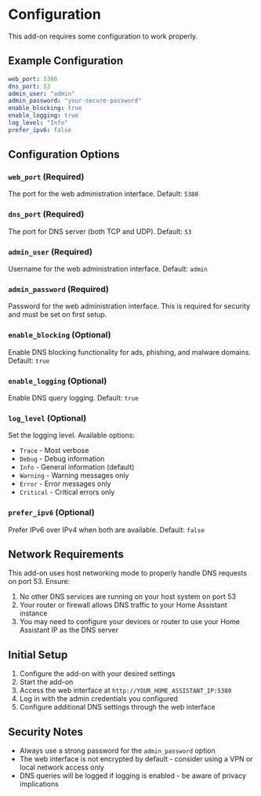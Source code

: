# Configuration

This add-on requires some configuration to work properly.

## Example Configuration

```yaml
web_port: 5380
dns_port: 53
admin_user: "admin"
admin_password: "your-secure-password"
enable_blocking: true
enable_logging: true
log_level: "Info"
prefer_ipv6: false
```

## Configuration Options

### `web_port` (Required)
The port for the web administration interface. Default: `5380`

### `dns_port` (Required)  
The port for DNS server (both TCP and UDP). Default: `53`

### `admin_user` (Required)
Username for the web administration interface. Default: `admin`

### `admin_password` (Required)
Password for the web administration interface. This is required for security and must be set on first setup.

### `enable_blocking` (Optional)
Enable DNS blocking functionality for ads, phishing, and malware domains. Default: `true`

### `enable_logging` (Optional)
Enable DNS query logging. Default: `true`

### `log_level` (Optional)
Set the logging level. Available options:
- `Trace` - Most verbose
- `Debug` - Debug information
- `Info` - General information (default)
- `Warning` - Warning messages only
- `Error` - Error messages only  
- `Critical` - Critical errors only

### `prefer_ipv6` (Optional)
Prefer IPv6 over IPv4 when both are available. Default: `false`

## Network Requirements

This add-on uses host networking mode to properly handle DNS requests on port 53. Ensure:

1. No other DNS services are running on your host system on port 53
2. Your router or firewall allows DNS traffic to your Home Assistant instance
3. You may need to configure your devices or router to use your Home Assistant IP as the DNS server

## Initial Setup

1. Configure the add-on with your desired settings
2. Start the add-on
3. Access the web interface at `http://YOUR_HOME_ASSISTANT_IP:5380`
4. Log in with the admin credentials you configured
5. Configure additional DNS settings through the web interface

## Security Notes

- Always use a strong password for the `admin_password` option
- The web interface is not encrypted by default - consider using a VPN or local network access only
- DNS queries will be logged if logging is enabled - be aware of privacy implications